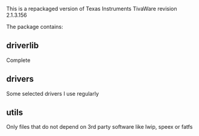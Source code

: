 This is a repackaged version of Texas Instruments TivaWare
revision 2.1.3.156

The package contains:

## driverlib
 Complete

## drivers
 Some selected drivers I use regularly

## utils
  Only files that do not depend on 3rd party software like
  lwip, speex or fatfs